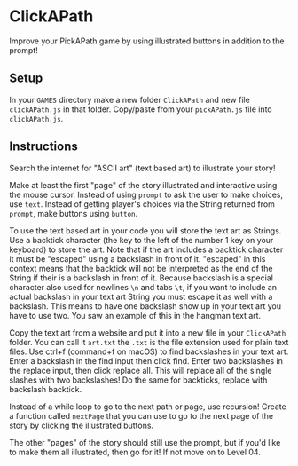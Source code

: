 # ClickAPath

Improve your PickAPath game by using illustrated buttons in addition to the prompt!

## Setup

In your `GAMES` directory make a new folder `ClickAPath` and new file `clickAPath.js` in that folder. Copy/paste from your `pickAPath.js` file into `clickAPath.js`.

## Instructions

Search the internet for "ASCII art" (text based art) to illustrate your story!

Make at least the first "page" of the story illustrated and interactive using the mouse cursor. Instead of using `prompt` to ask the user to make choices, use `text`. Instead of getting player's choices via the String returned from `prompt`, make buttons using `button`.

To use the text based art in your code you will store the text art as Strings. Use a backtick character (the key to the left of the number 1 key on your keyboard) to store the art. Note that if the art includes a backtick character it must be "escaped" using a backslash in front of it. "escaped" in this context means that the backtick will not be interpreted as the end of the String if their is a backslash in front of it. Because backslash is a special character also used for newlines `\n` and tabs `\t`, if you want to include an actual backslash in your text art String you must escape it as well with a backslash. This means to have one backslash show up in your text art you have to use two. You saw an example of this in the hangman text art.

Copy the text art from a website and put it into a new file in your `ClickAPath` folder. You can call it `art.txt` the `.txt` is the file extension used for plain text files. Use ctrl+f (command+f on macOS) to find backslashes in your text art. Enter a backslash in the find input then click find. Enter two backslashes in the replace input, then click replace all. This will replace all of the single slashes with two backslashes! Do the same for backticks, replace with backslash backtick.

Instead of a while loop to go to the next path or page, use recursion! Create a function called `nextPage` that you can use to go to the next page of the story by clicking the illustrated buttons.

The other "pages" of the story should still use the prompt, but if you'd like to make them all illustrated, then go for it! If not move on to Level 04.
